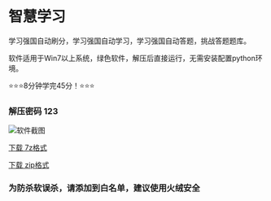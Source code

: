 # 智慧学习
学习强国自动刷分，学习强国自动学习，学习强国自动答题，挑战答题题库。

软件适用于Win7以上系统，绿色软件，解压后直接运行，无需安装配置python环境。

⭐⭐⭐8分钟学完45分！⭐⭐⭐

### 解压密码 123

![软件截图](https://s1.ax1x.com/2022/10/13/xa6JRe.jpg)

[下载 7z格式](https://ddxy88.github.io/xx/%E6%99%BA%E6%85%A7%E5%AD%A6%E4%B9%A0.7z)

[下载 zip格式](https://ddxy88.github.io/xx/%E6%99%BA%E6%85%A7%E5%AD%A6%E4%B9%A0.zip)

### 为防杀软误杀，请添加到白名单，建议使用火绒安全